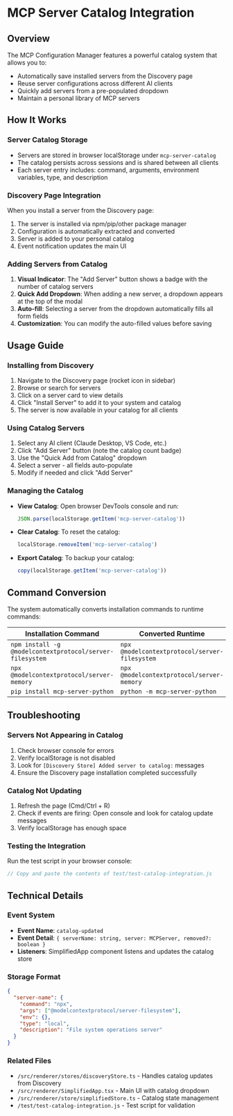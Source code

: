 # MCP Server Catalog Integration

## Overview

The MCP Configuration Manager features a powerful catalog system that allows you to:
- Automatically save installed servers from the Discovery page
- Reuse server configurations across different AI clients
- Quickly add servers from a pre-populated dropdown
- Maintain a personal library of MCP servers

## How It Works

### Server Catalog Storage
- Servers are stored in browser localStorage under `mcp-server-catalog`
- The catalog persists across sessions and is shared between all clients
- Each server entry includes: command, arguments, environment variables, type, and description

### Discovery Page Integration

When you install a server from the Discovery page:
1. The server is installed via npm/pip/other package manager
2. Configuration is automatically extracted and converted
3. Server is added to your personal catalog
4. Event notification updates the main UI

### Adding Servers from Catalog

1. **Visual Indicator**: The "Add Server" button shows a badge with the number of catalog servers
2. **Quick Add Dropdown**: When adding a new server, a dropdown appears at the top of the modal
3. **Auto-fill**: Selecting a server from the dropdown automatically fills all form fields
4. **Customization**: You can modify the auto-filled values before saving

## Usage Guide

### Installing from Discovery
1. Navigate to the Discovery page (rocket icon in sidebar)
2. Browse or search for servers
3. Click on a server card to view details
4. Click "Install Server" to add it to your system and catalog
5. The server is now available in your catalog for all clients

### Using Catalog Servers
1. Select any AI client (Claude Desktop, VS Code, etc.)
2. Click "Add Server" button (note the catalog count badge)
3. Use the "Quick Add from Catalog" dropdown
4. Select a server - all fields auto-populate
5. Modify if needed and click "Add Server"

### Managing the Catalog
- **View Catalog**: Open browser DevTools console and run:
  ```javascript
  JSON.parse(localStorage.getItem('mcp-server-catalog'))
  ```
- **Clear Catalog**: To reset the catalog:
  ```javascript
  localStorage.removeItem('mcp-server-catalog')
  ```
- **Export Catalog**: To backup your catalog:
  ```javascript
  copy(localStorage.getItem('mcp-server-catalog'))
  ```

## Command Conversion

The system automatically converts installation commands to runtime commands:

| Installation Command | Converted Runtime |
|---------------------|-------------------|
| `npm install -g @modelcontextprotocol/server-filesystem` | `npx @modelcontextprotocol/server-filesystem` |
| `npx @modelcontextprotocol/server-memory` | `npx @modelcontextprotocol/server-memory` |
| `pip install mcp-server-python` | `python -m mcp-server-python` |

## Troubleshooting

### Servers Not Appearing in Catalog
1. Check browser console for errors
2. Verify localStorage is not disabled
3. Look for `[Discovery Store] Added server to catalog:` messages
4. Ensure the Discovery page installation completed successfully

### Catalog Not Updating
1. Refresh the page (Cmd/Ctrl + R)
2. Check if events are firing: Open console and look for catalog update messages
3. Verify localStorage has enough space

### Testing the Integration
Run the test script in your browser console:
```javascript
// Copy and paste the contents of test/test-catalog-integration.js
```

## Technical Details

### Event System
- **Event Name**: `catalog-updated`
- **Event Detail**: `{ serverName: string, server: MCPServer, removed?: boolean }`
- **Listeners**: SimplifiedApp component listens and updates the catalog store

### Storage Format
```json
{
  "server-name": {
    "command": "npx",
    "args": ["@modelcontextprotocol/server-filesystem"],
    "env": {},
    "type": "local",
    "description": "File system operations server"
  }
}
```

### Related Files
- `/src/renderer/stores/discoveryStore.ts` - Handles catalog updates from Discovery
- `/src/renderer/SimplifiedApp.tsx` - Main UI with catalog dropdown
- `/src/renderer/store/simplifiedStore.ts` - Catalog state management
- `/test/test-catalog-integration.js` - Test script for validation